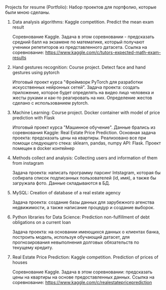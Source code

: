 Projects for resume (Portfolio):
Набор проектов для портфолио, которые были мною сделаны.

1. Data analysis algorithms: 
	Kaggle competition. Predict the mean exam result
	
	Соревнование Kaggle. Задача в этом соревновании - предсказать средний балл на экзамене по математике, который получают ученики репетиторов из представленного датасета.
	Ссылка на соревнование: https://www.kaggle.com/c/tutors-expected-math-exam-results

2. Hand gestures recognition:
	Course project. Detect face and hand gestures using pytorch
	
	Итоговый проект курса "Фреймворк PyTorch для разработки искусственных нейронных сетей". Задача проекта: создать приложение, которое будет определять на видео лицо
	человека и жесты руками и как-то реагировать на них. Определение жестов сделано с использованием pytorch.

3. Machine Learning:
	Course project. Docker container with model 
	of price prediction with Flask
	
	Итоговый проект курса "Машинное обучение". Данные брались из соревнования Kaggle: Real Estate Price Prediction. Основная задача проекта: предсказать цены на квартиры.
	Реализовано все при помощи следующего стека: sklearn, pandas, numpy API: Flask. Проект помещен в docker контейнер

4. Methods collect and analysis:
	Collecting users and information of them from instagram
	
	Задача проекта: написать программу парсинг Intstagram, которая бы собирала список подписанных пользователей (id, имя), а также бы загружала фото. Данные складываются в
	БД.
	

5. MySQL:
	Creation of database of a real estate agency
	
	Задача проекта: создание базы данных для зарубежного агенства недвижимости, а также написание процедур и создание выборок.
	
6. Python libraries for Data Science:
	Prediction non-fulfillment of debt obligations on a current loan
	
	Задача проекта: на основании имеющихся данных о клиентах банка, построить модель, используя обучающий датасет, для прогнозирования невыполнения долговых обязательств
	по текущему кредиту.

7. Real Estate Price Prediction:
	Kaggle competition. Prediction of prices of houses
	
	Соревнование Kaggle. Задача в этом соревновании: предсказать цены на квартиры на основе предоставленных данных. 
	Ссылка на соревнование: https://www.kaggle.com/c/realestatepriceprediction


